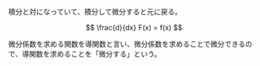 積分と対になっていて、積分して微分すると元に戻る。

$$
\frac{d}{dx} F(x) = f(x)
$$

微分係数を求める関数を導関数と言い、微分係数を求めることで微分できるので、導関数を求めることを「微分する」という。
